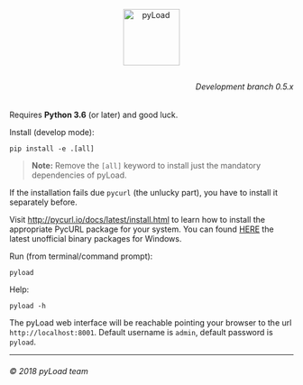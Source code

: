 <p align="center"><a href="https://pyload.net"><img src="/media/logo.png" alt="pyLoad" width="100" height="100" /></a></p>
<h2 align="center"></h2>
<h6 align="right">Development branch 0.5.x</h6>

Requires **Python 3.6** (or later) and good luck.

Install (develop mode):

    pip install -e .[all]

> **Note:**
> Remove the `[all]` keyword to install just the mandatory dependencies of pyLoad.

If the installation fails due `pycurl` (the unlucky part), you have to install it separately before.

Visit http://pycurl.io/docs/latest/install.html to learn how to install the appropriate PycURL package for your system.
You can found [HERE](https://www.lfd.uci.edu/~gohlke/pythonlibs/#pycurl) the latest unofficial binary packages for Windows.

Run (from terminal/command prompt):

    pyload

Help:

    pyload -h

The pyLoad web interface will be reachable pointing your browser to the url `http://localhost:8001`.
Default username is `admin`, default password is `pyload`.


-------------------------
###### © 2018 pyLoad team
